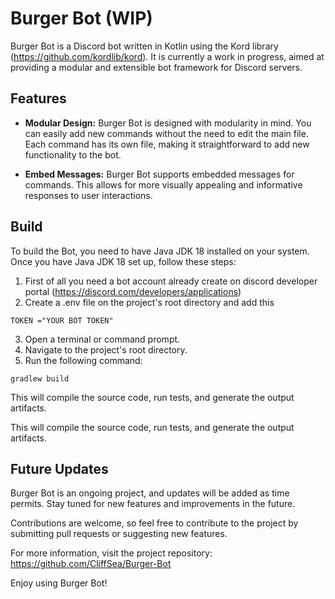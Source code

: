 # Burger Bot (WIP)

Burger Bot is a Discord bot written in Kotlin using the Kord library (https://github.com/kordlib/kord). It is currently a work in progress, aimed at providing a modular and extensible bot framework for Discord servers.

## Features

- **Modular Design:** Burger Bot is designed with modularity in mind. You can easily add new commands without the need to edit the main file. Each command has its own file, making it straightforward to add new functionality to the bot.

- **Embed Messages:** Burger Bot supports embedded messages for commands. This allows for more visually appealing and informative responses to user interactions.

## Build

To build the Bot, you need to have Java JDK 18 installed on your system. Once you have Java JDK 18 set up, follow these steps:

1. First of all you need a bot account already create on discord developer portal (https://discord.com/developers/applications)
2. Create a .env file on the project's root directory and add this

```env
TOKEN ="YOUR BOT TOKEN"
```

3. Open a terminal or command prompt.
4. Navigate to the project's root directory.
5. Run the following command:

```shell
gradlew build
```

This will compile the source code, run tests, and generate the output artifacts.


This will compile the source code, run tests, and generate the output artifacts.

## Future Updates

Burger Bot is an ongoing project, and updates will be added as time permits. Stay tuned for new features and improvements in the future.

Contributions are welcome, so feel free to contribute to the project by submitting pull requests or suggesting new features.

For more information, visit the project repository: https://github.com/CliffSea/Burger-Bot

Enjoy using Burger Bot!
